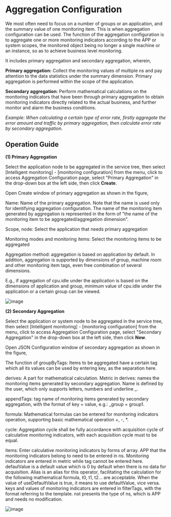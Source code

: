 # Aggregation Configuration

We most often need to focus on a number of groups or an application, and the summary value of one monitoring item. This is when aggregation configuration can be used. The function of the aggregation configuration is to aggregate one or more monitoring indicators according to the APP or system scopes, the monitored object being no longer a single machine or an instance, so as to achieve business level monitoring.

It includes primary aggregation and secondary aggregation, wherein,

**Primary aggregation:** Collect the monitoring values of multiple ns and pay attention to the data statistics under the summary dimension. Primary aggregation is performed within the scope of the application.

**Secondary aggregation**: Perform mathematical calculations on the monitoring indicators that have been through primary aggregation to obtain monitoring indicators directly related to the actual business, and further monitor and alarm the business conditions.

*Example: When calculating a certain type of error rate, firstly aggregate the error amount and traffic by primary aggregation, then calculate error rate by secondary aggregation.*

## Operation Guide


**(1) Primary Aggregation**

Select the application node to be aggregated in the service tree, then select [Intelligent monitoring] - [monitoring configuration] from the menu, click to access Aggregation Configuration page, select "Primary Aggregation" in the drop-down box at the left side, then click **Create**.

Open Create window of primary aggregation as shown in the figure,

Name: Name of the primary aggregation. Note that the name is used only for identifying aggregation configuration. The name of the monitoring item generated by aggregation is represented in the form of "the name of the monitoring item to be aggregated/aggregation dimension".

Scope, node: Select the application that needs primary aggregation

Monitoring modes and monitoring items: Select the monitoring items to be aggregated

Aggregation method: aggregation is based on application by default. In addition, aggregation is supported by dimensions of group, machine room and other monitoring item tags, even free combination of several dimensions.

E.g., if aggregation of cpu.idle under the application is based on the dimensions of application and group, minimum value of cpu.idle under the application or a certain group can be viewed.

![image](https://github.com/jdcloudcom/cn/blob/DevOps-guhezhu1/image/DevOps/Operation-Guide37.jpg)

**(2) Secondary Aggregation**

Select the application or system node to be aggregated in the service tree, then select [Intelligent monitoring] - [monitoring configuration] from the menu, click to access Aggregation Configuration page, select "Secondary Aggregation" in the drop-down box at the left side, then click **New**.

Open JSON Configuration window of secondary aggregation as shown in the figure,

The function of groupByTags: Items to be aggregated have a certain tag which all its values can be used by entering key, as the separation here.

derives: A part for mathematical calculation. Metric in derives: names the monitoring items generated by secondary aggregation. Name is defined by the user, which only supports letters, numbers and underline _.

appendTags: tag name of monitoring items generated by secondary aggregation, with the format of key = value, e.g.: \_group = group1.

formula: Mathematical formulas can be entered for monitoring indicators operation, supporting basic mathematical operation \+, \-, \*.

cycle: Aggregation cycle shall be fully accordance with acquisition cycle of calculative monitoring indicators, with each acquisition cycle must to be equal.

items: Enter calculative monitoring indicators by forms of array. APP that the monitoring indicators belong to need to be entered in ns. Monitoring indicators are entered in metric while tag cannot be entered here. defaulValue is a default value which is 0 by default when there is no data for acquisition. Alias is an alias for this operator, facilitating the calculation for the following mathematical formula, t0, t1, t2... are acceptable. When the value of useDefaultValue is true, it means to use defaultValue, vice versa. keys and values of monitoring indicators are entered in filterTags, with the format referring to the template. nst presents the type of ns, which is APP and needs no modification.

![image](https://github.com/jdcloudcom/cn/blob/DevOps-guhezhu1/image/DevOps/Operation-Guide38.JPG)
